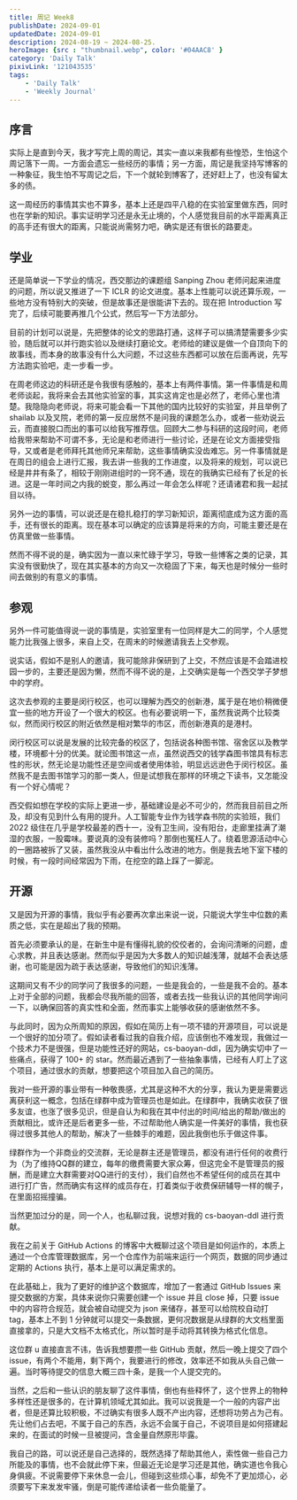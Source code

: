 ```yaml
---
title: 周记 Week8
publishDate: 2024-09-01
updatedDate: 2024-09-01
description: 2024-08-19 ~ 2024-08-25.
heroImage: {src : "thumbnail.webp", color: '#04AAC8' }
category: 'Daily Talk'
pixivLink: '121043535'
tags:
    - 'Daily Talk'
    - 'Weekly Journal'
---
```


## 序言

实际上是直到今天，我才写完上周的周记，其实一直以来我都有些惶恐，生怕这个周记落下一周。一方面会遗忘一些经历的事情；另一方面，周记是我坚持写博客的一种象征，我生怕不写周记之后，下一个就轮到博客了，还好赶上了，也没有留太多的债。

这一周经历的事情其实也不算多，基本上还是四平八稳的在实验室里做东西，同时也在学新的知识。事实证明学习还是永无止境的，个人感觉我目前的水平距离真正的高手还有很大的距离，只能说尚需努力吧，确实是还有很长的路要走。

## 学业

还是简单说一下学业的情况，西交那边的课题组 Sanping Zhou 老师问起来进度的问题，所以说又推进了一下 ICLR 的论文进度。基本上性能可以说还算乐观，一些地方没有特别大的突破，但是故事还是很能讲下去的。现在把 Introduction 写完了，后续可能要再推几个公式，然后写一下方法部分。

目前的计划可以说是，先把整体的论文的思路打通，这样子可以搞清楚需要多少实验，随后就可以并行跑实验以及继续打磨论文。老师给的建议是做一个自顶向下的故事线，而本身的故事没有什么大问题，不过这些东西都可以放在后面再说，先写方法跑实验吧，走一步看一步。

在周老师这边的科研还是令我很有感触的，基本上有两件事情。第一件事情是和周老师谈起，我将来会去其他实验室的事，其实这肯定也是必然了，老师心里也清楚。我隐隐向老师说，将来可能会看一下其他的国内比较好的实验室，并且举例了 shailab 以及叉院，老师的第一反应居然不是问我的课题怎么办，或者一些劝说云云，而直接脱口而出的事可以给我写推荐信。回顾大二参与科研的这段时间，老师给我带来帮助不可谓不多，无论是和老师进行一些讨论，还是在论文方面接受指导，又或者是老师拜托其他师兄来帮助，这些事情确实没齿难忘。另一件事情就是在周日的组会上进行汇报，我去讲一些我的工作进度，以及将来的规划，可以说已经是井井有条了，相较于刚刚进组时的一窍不通，现在的我确实已经有了长足的长进。这是一年时间之内我的蜕变，那么再过一年会怎么样呢？还请诸君和我一起拭目以待。

另外一边的事情，可以说还是在稳扎稳打的学习新知识，距离彻底成为这方面的高手，还有很长的距离。现在基本可以确定的应该算是将来的方向，可能主要还是在仿真里做一些事情。

然而不得不说的是，确实因为一直以来忙碌于学习，导致一些博客之类的记录，其实没有很勤快了，现在其实基本的方向又一次稳固了下来，每天也是时候分一些时间去做别的有意义的事情。

## 参观

另外一件可能值得说一说的事情是，实验室里有一位同样是大二的同学，个人感觉能力比我强上很多，来自上交，在周末的时候邀请我去上交参观。

说实话，假如不是别人的邀请，我可能除非保研到了上交，不然应该是不会踏进校园一步的，主要还是因为懒，然而不得不说的是，上交确实是每一个西交学子梦想中的学府。

这次去参观的主要是闵行校区，也可以理解为西交的创新港，属于是在地价稍微便宜一些的地方开设了一个很大的校区。也有必要说明一下，虽然我说两个比较类似，然而闵行校区的附近依然是相对繁华的市区，而创新港真的是港村。

闵行校区可以说是发展的比较完备的校区了，包括说各种图书馆、宿舍区以及教学楼，环境都十分的优美。就论图书馆这一点，虽然说西交的钱学森图书馆具有标志性的形状，然无论是功能性还是空间或者使用体验，明显远远逊色于闵行校区。虽然我不是去图书馆学习的那一类人，但是试想我在那样的环境之下读书，又怎能没有一个好心情呢？

西交假如想在学校的实际上更进一步，基础建设是必不可少的，然而我目前目之所及，却没有见到什么有用的提升。人工智能专业作为钱学森书院的实验班，我们 2022 级住在几乎是学校最差的西十一，没有卫生间，没有阳台，走廊里挂满了潮湿的衣服，一股霉味。要说真的没有装修吗？那倒也冤枉人了。绕着思源活动中心的一圈路被拆了又装，虽然我没从中看出什么改进的地方。倒是我去地下室下楼的时候，有一段时间经常因为下雨，在挖空的路上踩了一脚泥。

## 开源

又是因为开源的事情，我似乎有必要再次拿出来说一说，只能说大学生中位数的素质之低，实在是超出了我的预期。

首先必须要承认的是，在新生中是有懂得礼貌的佼佼者的，会询问清晰的问题，虚心求教，并且表达感谢。然而似乎是因为大多数人的知识越浅薄，就越不会表达感谢，也可能是因为疏于表达感谢，导致他们的知识浅薄。

这期间又有不少的同学问了我很多的问题，一些是我会的，一些是我不会的。基本上对于全部的问题，我都会尽我所能的回答，或者去找一些我认识的其他同学询问一下，以确保回答的真实性和全面，然而事实上能够收获的感谢依然不多。

与此同时，因为众所周知的原因，假如在简历上有一项不错的开源项目，可以说是一个很好的加分项了。假如读者看过我的自我介绍，应该倒也不难发现，我做过一个技术力不是很强，但是功能性还好的网站，cs-baoyan-ddl，因为确实切中了一些痛点，获得了 100+ 的 star。然而最近遇到了一些抽象事情，已经有人盯上了这个项目，通过很水的贡献，想要把这个项目加入自己的简历。

我对一些开源的事业带有一种敬畏感，尤其是这种不大的分享，我认为更是需要远离获利这一概念，包括在绿群中成为管理员也是如此。在绿群中，我确实收获了很多友谊，也涨了很多见识，但是自认为和我在其中付出的时间/给出的帮助/做出的贡献相比，或许还是后者更多一些，不过帮助他人确实是一件美好的事情，我也获得过很多其他人的帮助，解决了一些棘手的难题，因此我倒也乐于做这件事。

绿群作为一个非商业的交流群，无论是群主还是管理员，都没有进行任何的收费行为（为了维持QQ群的建立，每年的缴费需要大家众筹，但这完全不是管理员的报酬，而是建立大群需要对QQ进行的支付），我们自然也不希望任何的成员在其中进行打广告，然而确实有这样的成员存在，打着类似于收费保研辅导一样的幌子，在里面招摇撞骗。

当然更加过分的是，同一个人，也私聊过我，说想对我的 cs-baoyan-ddl 进行贡献。

我在之前关于 GitHub Actions 的博客中大概聊过这个项目是如何运作的，本质上通过一个仓库管理数据库，另一个仓库作为前端来运行一个网页，数据的同步通过定期的 Actions 执行，基本上是可以满足需求的。

在此基础上，我为了更好的维护这个数据库，增加了一套通过 GitHub Issues 来提交数据的方案，具体来说你只需要创建一个 issue 并且 close 掉，只要 issue 中的内容符合规范，就会被自动提交为 json 来储存，甚至可以给院校自动打 tag，基本上不到 1 分钟就可以提交一条数据，更何况数据是从绿群的大文档里面直接拿的，只是大文档不太格式化，所以暂时是手动将其转换为格式化信息。

这位群 u 直接直言不讳，告诉我想要攒一些 GitHub 贡献，然后一晚上提交了四个 issue，有两个不能用，剩下两个，我要进行的修改，效率还不如我从头自己做一遍。当时等待提交的信息大概三四十条，是我一个人提交完的。

当然，之后和一些认识的朋友聊了这件事情，倒也有些释怀了，这个世界上的物种多样性还是很多的，在计算机领域尤其如此。我可以说我是一个一般的内容产出者，但是还算比较积极，不过确实有很多人既不产出内容，还想将功劳占为己有。先让他们占去吧，不属于自己的东西，永远不会属于自己，不说项目是如何搭建起来的，在面试的时候一旦被提问，含金量自然原形毕露。

我自己的路，可以说还是自己选择的，既然选择了帮助其他人，索性做一些自己力所能及的事情，也不会就此停下来，但最近无论是学习还是其他，确实道也令我心身俱疲。不说需要停下来休息一会儿，但碰到这些烦心事，却免不了更加烦心，必须要写下来发发牢骚，倒是可能传递给读者一些负能量了。